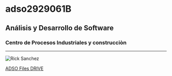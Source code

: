 # adso2929061B

## Análisis y Desarrollo de Software

### Centro de Procesos Industriales y construcciòn

---

![Rick Sanchez](https://tinyurl.com/yep6mywk)

[ADSO Files DRIVE](https://tinyurl.com/wnkk334u)

 